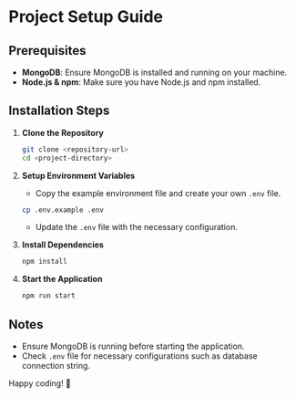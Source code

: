 # Project Setup Guide

## Prerequisites
- **MongoDB**: Ensure MongoDB is installed and running on your machine.
- **Node.js & npm**: Make sure you have Node.js and npm installed.

## Installation Steps

1. **Clone the Repository**
   ```sh
   git clone <repository-url>
   cd <project-directory>
   ```

2. **Setup Environment Variables**
    - Copy the example environment file and create your own `.env` file.
   ```sh
   cp .env.example .env
   ```
    - Update the `.env` file with the necessary configuration.

3. **Install Dependencies**
   ```sh
   npm install
   ```

4. **Start the Application**
   ```sh
   npm run start
   ```


## Notes
- Ensure MongoDB is running before starting the application.
- Check `.env` file for necessary configurations such as database connection string.

Happy coding! 🚀
